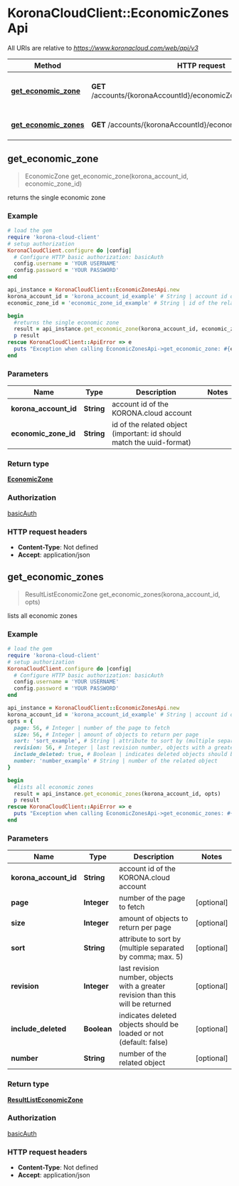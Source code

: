 # KoronaCloudClient::EconomicZonesApi

All URIs are relative to *https://www.koronacloud.com/web/api/v3*

Method | HTTP request | Description
------------- | ------------- | -------------
[**get_economic_zone**](EconomicZonesApi.md#get_economic_zone) | **GET** /accounts/{koronaAccountId}/economicZones/{economicZoneId} | returns the single economic zone
[**get_economic_zones**](EconomicZonesApi.md#get_economic_zones) | **GET** /accounts/{koronaAccountId}/economicZones | lists all economic zones



## get_economic_zone

> EconomicZone get_economic_zone(korona_account_id, economic_zone_id)

returns the single economic zone

### Example

```ruby
# load the gem
require 'korona-cloud-client'
# setup authorization
KoronaCloudClient.configure do |config|
  # Configure HTTP basic authorization: basicAuth
  config.username = 'YOUR USERNAME'
  config.password = 'YOUR PASSWORD'
end

api_instance = KoronaCloudClient::EconomicZonesApi.new
korona_account_id = 'korona_account_id_example' # String | account id of the KORONA.cloud account
economic_zone_id = 'economic_zone_id_example' # String | id of the related object (important: id should match the uuid-format)

begin
  #returns the single economic zone
  result = api_instance.get_economic_zone(korona_account_id, economic_zone_id)
  p result
rescue KoronaCloudClient::ApiError => e
  puts "Exception when calling EconomicZonesApi->get_economic_zone: #{e}"
end
```

### Parameters


Name | Type | Description  | Notes
------------- | ------------- | ------------- | -------------
 **korona_account_id** | **String**| account id of the KORONA.cloud account | 
 **economic_zone_id** | **String**| id of the related object (important: id should match the uuid-format) | 

### Return type

[**EconomicZone**](EconomicZone.md)

### Authorization

[basicAuth](../README.md#basicAuth)

### HTTP request headers

- **Content-Type**: Not defined
- **Accept**: application/json


## get_economic_zones

> ResultListEconomicZone get_economic_zones(korona_account_id, opts)

lists all economic zones

### Example

```ruby
# load the gem
require 'korona-cloud-client'
# setup authorization
KoronaCloudClient.configure do |config|
  # Configure HTTP basic authorization: basicAuth
  config.username = 'YOUR USERNAME'
  config.password = 'YOUR PASSWORD'
end

api_instance = KoronaCloudClient::EconomicZonesApi.new
korona_account_id = 'korona_account_id_example' # String | account id of the KORONA.cloud account
opts = {
  page: 56, # Integer | number of the page to fetch
  size: 56, # Integer | amount of objects to return per page
  sort: 'sort_example', # String | attribute to sort by (multiple separated by comma; max. 5)
  revision: 56, # Integer | last revision number, objects with a greater revision than this will be returned
  include_deleted: true, # Boolean | indicates deleted objects should be loaded or not (default: false)
  number: 'number_example' # String | number of the related object
}

begin
  #lists all economic zones
  result = api_instance.get_economic_zones(korona_account_id, opts)
  p result
rescue KoronaCloudClient::ApiError => e
  puts "Exception when calling EconomicZonesApi->get_economic_zones: #{e}"
end
```

### Parameters


Name | Type | Description  | Notes
------------- | ------------- | ------------- | -------------
 **korona_account_id** | **String**| account id of the KORONA.cloud account | 
 **page** | **Integer**| number of the page to fetch | [optional] 
 **size** | **Integer**| amount of objects to return per page | [optional] 
 **sort** | **String**| attribute to sort by (multiple separated by comma; max. 5) | [optional] 
 **revision** | **Integer**| last revision number, objects with a greater revision than this will be returned | [optional] 
 **include_deleted** | **Boolean**| indicates deleted objects should be loaded or not (default: false) | [optional] 
 **number** | **String**| number of the related object | [optional] 

### Return type

[**ResultListEconomicZone**](ResultListEconomicZone.md)

### Authorization

[basicAuth](../README.md#basicAuth)

### HTTP request headers

- **Content-Type**: Not defined
- **Accept**: application/json

